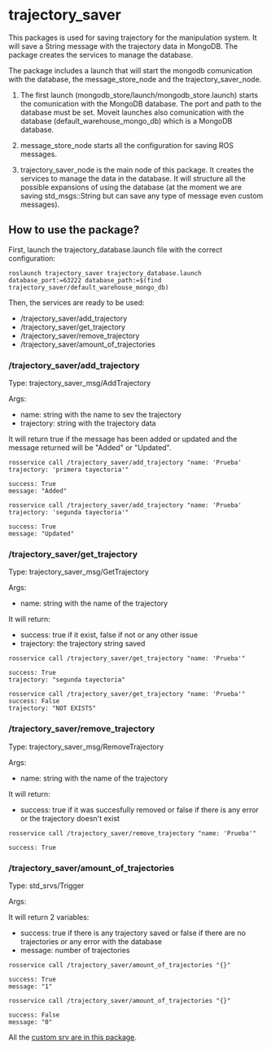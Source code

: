 # trajectory_saver

This packages is used for saving trajectory for the manipulation system. It will save a String message with the trajectory data in MongoDB. The package creates the services to manage the database.

The package includes a launch that will start the mongodb comunication with the database, the message_store_node and the trajectory_saver_node.

1. The first launch (mongodb_store/launch/mongodb_store.launch) starts the comunication with the MongoDB database. The port and path to the database must be set. Moveit launches also comunication with the database (default_warehouse_mongo_db) which is a MongoDB database.

2. message_store_node starts all the configuration for saving ROS messages.

3. trajectory_saver_node is the main node of this package. It creates the services to manage the data in the database. It will structure all the possible expansions of using the database (at the moment we are saving std_msgs::String but can save any type of message even custom messages).

## How to use the package?

First, launch the trajectory_database.launch file with the correct configuration:

```
roslaunch trajectory_saver trajectory_database.launch database_port:=63222 database_path:=$(find trajectory_saver/default_warehouse_mongo_db)
```

Then, the services are ready to be used:

- /trajectory_saver/add_trajectory
- /trajectory_saver/get_trajectory
- /trajectory_saver/remove_trajectory
- /trajectory_saver/amount_of_trajectories

### /trajectory_saver/add_trajectory

Type: trajectory_saver_msg/AddTrajectory

Args:

- name: string with the name to sev the trajectory
- trajectory: string with the trajectory data

It will return true if the message has been added or updated and the message returned will be "Added" or "Updated".


```
rosservice call /trajectory_saver/add_trajectory "name: 'Prueba'
trajectory: 'primera tayectoria'"

success: True
message: "Added"
```

```
rosservice call /trajectory_saver/add_trajectory "name: 'Prueba'
trajectory: 'segunda tayectoria'"

success: True
message: "Updated"
```

### /trajectory_saver/get_trajectory

Type: trajectory_saver_msg/GetTrajectory

Args:

- name: string with the name of the trajectory

It will return:

- success: true if it exist, false if not or any other issue
- trajectory: the trajectory string saved


```
rosservice call /trajectory_saver/get_trajectory "name: 'Prueba'"

success: True
trajectory: "segunda tayectoria"

```

```
rosservice call /trajectory_saver/get_trajectory "name: 'Prueba'" 
success: False
trajectory: "NOT EXISTS"
```

### /trajectory_saver/remove_trajectory

Type: trajectory_saver_msg/RemoveTrajectory

Args:

- name: string with the name of the trajectory

It will return:

- success: true if it was succesfully removed or false if there is any error or the trajectory doesn't exist


```
rosservice call /trajectory_saver/remove_trajectory "name: 'Prueba'"

success: True
```

### /trajectory_saver/amount_of_trajectories

Type: std_srvs/Trigger

Args:

It will return 2 variables:

- success: true if there is any trajectory saved or false if there are no trajectories or any error with the database
- message: number of trajectories

```
rosservice call /trajectory_saver/amount_of_trajectories "{}"

success: True
message: "1"
```

```
rosservice call /trajectory_saver/amount_of_trajectories "{}"

success: False
message: "0"
```


All the [custom srv are in this package](https://github.com/RobotnikAutomation/trajectory_saver_msg).



